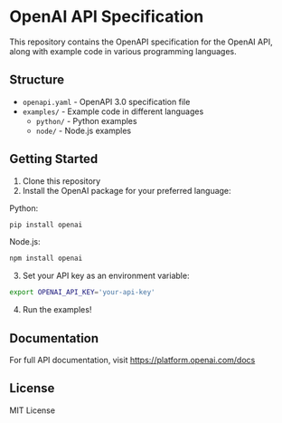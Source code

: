 # OpenAI API Specification

This repository contains the OpenAPI specification for the OpenAI API, along with example code in various programming languages.

## Structure

- `openapi.yaml` - OpenAPI 3.0 specification file
- `examples/` - Example code in different languages
  - `python/` - Python examples
  - `node/` - Node.js examples

## Getting Started

1. Clone this repository
2. Install the OpenAI package for your preferred language:

Python:
```bash
pip install openai
```

Node.js:
```bash
npm install openai
```

3. Set your API key as an environment variable:
```bash
export OPENAI_API_KEY='your-api-key'
```

4. Run the examples!

## Documentation

For full API documentation, visit https://platform.openai.com/docs

## License

MIT License